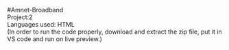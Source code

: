 #Amnet-Broadband
<br>
Project:2
<br>
Languages used: HTML
<br>
(In order to run the code properly, download and extract the zip file, put it in VS code and run on live preview.)
